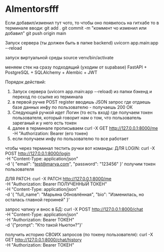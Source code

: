 # AImentorsfff


Если добавил/изменил тут чото, то чтобы оно появилось на гитхабе то в терминале вводи:
            git add .
            git commit -m "коммент чо изменил или добавил"
            git push origin main

Запуск сервера (ты должен быть в папке backend)
    uvicorn app.main:app --reload

запуск виртуальной среды
source venv/bin/activate


меняем стек на сразу подходящий (уходим от supabase)
    FastAPI + PostgreSQL + SQLAlchemy + Alembic + JWT


Порядок действий:
1. Запуск сервера (uvicorn app.main:app --reload) из папки бэкенд и переход по ссылке из терминала
2. в первой ручке POST register вводишь JSON запрос где отдаешь базе данных инфу по пользователю - получаешь 200 ОК
3. Следующей ручкой идет Логин (то есть вход) где получаем токен пользователя, который говорит нам о том, что пользователь зареганый и у него есть токен
4. далее в терминале прописываем 
    curl -X GET http://127.0.0.1:8000/me \
    -H "Authorization: Bearer (его токен)
5. если получаем инфу по пользователю то все работает


чтобы через терминал тестить ручки вот команды:
ДЛЯ LOGIN: curl -X POST http://127.0.0.1:8000/login \
            -H "Content-Type: application/json" \
            -d '{
                "email": "test@marya.com",
                "password": "123456"
            }' 
получим токен пользователя

ДЛЯ PATCH: curl -X PATCH http://127.0.0.1:8000/me \
            -H "Authorization: Bearer ПОЛУЧЕННЫЙ ТОКЕН" \
            -H "Content-Type: application/json" \
            -d '{
                "full_name": "Марьяна Обновлённая",
                "bio": "Изменилась, но осталась главной героиней"
            }'


запрос чатику и внос в БД: curl -X POST http://127.0.0.1:8000/chat \
                            -H "Content-Type: application/json" \
                            -H "Authorization: Bearer ТОКЕН" \
                            -d '{"prompt": "Кто такой Ньютон?"}'

получить историю СВОИХ запросов (по токену пользователя): 
                                curl -X GET http://127.0.0.1:8000/chat/history \
                                -H "Authorization: Bearer ТОКЕН"